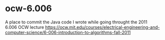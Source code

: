 # ocw-6.006
A place to commit the Java code I wrote while going throught the 2011 6.006 OCW lecture https://ocw.mit.edu/courses/electrical-engineering-and-computer-science/6-006-introduction-to-algorithms-fall-2011
